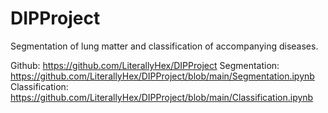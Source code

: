 # DIPProject
Segmentation of lung matter and classification of accompanying diseases.

Github: https://github.com/LiterallyHex/DIPProject
Segmentation: https://github.com/LiterallyHex/DIPProject/blob/main/Segmentation.ipynb
Classification: https://github.com/LiterallyHex/DIPProject/blob/main/Classification.ipynb
